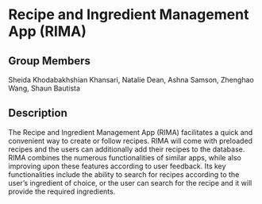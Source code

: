 # Recipe and Ingredient Management App (RIMA)

## Group Members
Sheida Khodabakhshian Khansari, Natalie Dean, Ashna Samson, Zhenghao Wang, Shaun Bautista

## Description
The Recipe and Ingredient Management App (RIMA) facilitates a quick and convenient way to create or follow recipes. RIMA will come with preloaded recipes and the users can additionally add their recipes to the database. RIMA combines the numerous functionalities of similar apps, while also improving upon these features according to user feedback. Its key functionalities include the ability to search for recipes according to the user’s ingredient of choice, or the user can search for the recipe and it will provide the required ingredients.